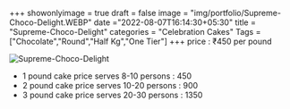 +++
showonlyimage = true
draft = false
image = "img/portfolio/Supreme-Choco-Delight.WEBP"
date ="2022-08-07T16:14:30+05:30"
title = "Supreme-Choco-Delight"
categories = "Celebration Cakes"
Tags = ["Chocolate","Round","Half Kg","One Tier"]
+++
price : ₹450 per pound
<!--more-->
![Supreme-Choco-Delight](/img/portfolio/Supreme-Choco-Delight.WEBP)
* 1 pound cake price serves 8-10 persons : 450
* 2 pound cake price serves 10-20 persons : 900
* 3 pound cake price serves 20-30 persons : 1350
